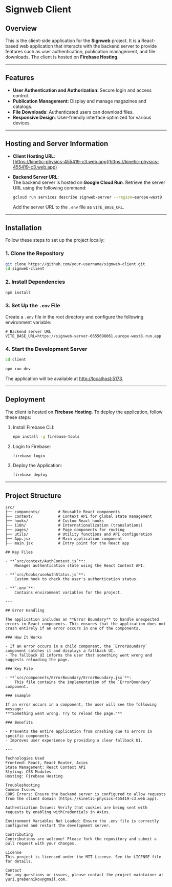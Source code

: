 # Signweb Client
## Overview

This is the client-side application for the **Signweb** project. It is a React-based web application that interacts with the backend server to provide features such as user authentication, publication management, and file downloads. The client is hosted on **Firebase Hosting**.

---

## Features

- **User Authentication and Authorization**: Secure login and access control.
- **Publication Management**: Display and manage magazines and catalogs.
- **File Downloads**: Authenticated users can download files.
- **Responsive Design**: User-friendly interface optimized for various devices.

---

## Hosting and Server Information

- **Client Hosting URL**:  
    [https://kinetic-physics-455419-c3.web.app](https://kinetic-physics-455419-c3.web.app)

- **Backend Server URL**:  
    The backend server is hosted on **Google Cloud Run**. Retrieve the server URL using the following command:  
    ```bash
    gcloud run services describe signweb-server --region=europe-west8
    ```
    Add the server URL to the `.env` file as `VITE_BASE_URL`.

---

## Installation

Follow these steps to set up the project locally:

### 1. Clone the Repository
```bash
git clone https://github.com/your-username/signweb-client.git
cd signweb-client
```

### 2. Install Dependencies
```bash
npm install
```

### 3. Set Up the `.env` File
Create a `.env` file in the root directory and configure the following environment variable:
```env
# Backend server URL
VITE_BASE_URL=https://signweb-server-6655698061.europe-west8.run.app
```

### 4. Start the Development Server
```bash
cd client
```
```bash
npm run dev
```
The application will be available at [http://localhost:5173](http://localhost:5173).

---

## Deployment

The client is hosted on **Firebase Hosting**. To deploy the application, follow these steps:

1. Install Firebase CLI:
     ```bash
     npm install -g firebase-tools
     ```

2. Login to Firebase:
     ```bash
     firebase login
     ```

3. Deploy the Application:
     ```bash
     firebase deploy
     ```

---

## Project Structure

```plaintext
src/
├── components/        # Reusable React components
├── context/           # Context API for global state management
├── hooks/             # Custom React hooks
├── i18n/              # Internationalization (translations)
├── pages/             # Page components for routing
├── utils/             # Utility functions and API configuration
├── App.jsx            # Main application component
├── main.jsx           # Entry point for the React app

## Key Files

- **`src/context/AuthContext.js`**:  
    Manages authentication state using the React Context API.

- **`src/hooks/useAuthStatus.js`**:  
    Custom hook to check the user's authentication status.

- **`.env`**:  
    Contains environment variables for the project.

---

## Error Handling

The application includes an **Error Boundary** to handle unexpected errors in React components. This ensures that the application does not crash entirely if an error occurs in one of the components.

### How It Works

- If an error occurs in a child component, the `ErrorBoundary` component catches it and displays a fallback UI.
- The fallback UI informs the user that something went wrong and suggests reloading the page.

### Key File

- **`src/components/ErrorBoundary/ErrorBoundary.jsx`**:  
    This file contains the implementation of the `ErrorBoundary` component.

### Example

If an error occurs in a component, the user will see the following message:  
**"Something went wrong. Try to reload the page."**

### Benefits

- Prevents the entire application from crashing due to errors in specific components.
- Improves user experience by providing a clear fallback UI.

---

Technologies Used
Frontend: React, React Router, Axios
State Management: React Context API
Styling: CSS Modules
Hosting: Firebase Hosting

Troubleshooting
Common Issues
CORS Errors: Ensure the backend server is configured to allow requests from the client domain (https://kinetic-physics-455419-c3.web.app).

Authentication Issues: Verify that cookies are being sent with requests by enabling withCredentials in Axios.

Environment Variables Not Loaded: Ensure the .env file is correctly configured and restart the development server.

Contributing
Contributions are welcome! Please fork the repository and submit a pull request with your changes.

License
This project is licensed under the MIT License. See the LICENSE file for details.

Contact
For any questions or issues, please contact the project maintainer at yuri.grebennikov@gmail.com.

